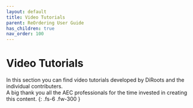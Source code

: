 ```yaml
---
layout: default
title: Video Tutorials
parent: ReOrdering User Guide
has_children: true
nav_order: 100
---
```


# Video Tutorials

In this section you can find video tutorials developed by DiRoots and the individual contributers.  
A big thank you all the AEC professionals for the time invested in creating this content.
{: .fs-6 .fw-300 }
